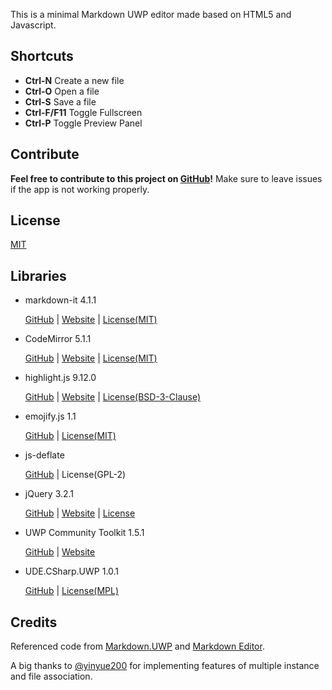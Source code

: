 This is a minimal Markdown UWP editor made based on HTML5 and Javascript.

## Shortcuts

- **Ctrl-N** Create a new file
- **Ctrl-O** Open a file
- **Ctrl-S** Save a file
- **Ctrl-F/F11** Toggle Fullscreen
- **Ctrl-P** Toggle Preview Panel

## Contribute

**Feel free to contribute to this project on [GitHub](https://github.com/patrick330602/Fcus-UWP)!** Make sure to leave issues if the app is not working properly.

## License

[MIT](https://github.com/patrick330602/Fcus/blob/master/LICENSE)

## Libraries

- markdown-it 4.1.1

  [GitHub](https://github.com/markdown-it/markdown-it) | [Website](https://markdown-it.github.io/) | [License(MIT)](https://github.com/markdown-it/markdown-it/blob/master/LICENSE)

- CodeMirror 5.1.1

  [GitHub](https://github.com/codemirror/codemirror) | [Website](http://codemirror.net/) | [License(MIT)](http://codemirror.net/LICENSE)

- highlight.js 9.12.0

  [GitHub](https://github.com/isagalaev/highlight.js) | [Website](https://highlightjs.org/) | [License(BSD-3-Clause)](https://github.com/isagalaev/highlight.js/blob/master/LICENSE)

- emojify.js 1.1

   [GitHub](https://github.com/emojione/emojify.js) | [License(MIT)](https://github.com/emojione/emojify.js/blob/master/LICENSE.md)

- js-deflate

  [GitHub](https://github.com/dankogai/js-deflate) | License(GPL-2)

- jQuery 3.2.1

  [GitHub](https://github.com/jquery/jquery) | [Website](https://jquery.com/) | [License](https://jquery.org/license/)

- UWP Community Toolkit 1.5.1

  [GitHub](https://github.com/Microsoft/UWPCommunityToolkit) | [Website](http://docs.uwpcommunitytoolkit.com/) 

- UDE.CSharp.UWP 1.0.1

  [GitHub](https://github.com/linquize/ude) | [License(MPL)](https://raw.githubusercontent.com/linquize/ude/master/license/MPL-1.1.txt)

## Credits

Referenced code from [Markdown.UWP](https://github.com/chenguanzhou/MarkDown.UWP) and [Markdown Editor](https://github.com/jbt/markdown-editor).

A big thanks to [@yinyue200](https://github.com/yinyue200) for implementing features of multiple instance and file association.